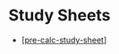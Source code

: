 # Study Sheets

- [[pre-calc-study-sheet]]

[//begin]: # "Autogenerated link references for markdown compatibility"
[pre-calc-study-sheet]: pre-calc-study-sheet "Pre-Calculus Study Sheet"
[//end]: # "Autogenerated link references"
